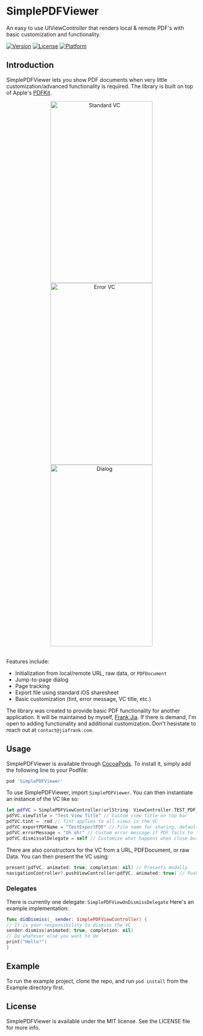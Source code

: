 # SimplePDFViewer
An easy to use UIViewController that renders local & remote PDF's with basic customization and functionality.

[![Version](https://img.shields.io/cocoapods/v/SimplePDFViewer.svg?style=flat)](https://cocoapods.org/pods/SimplePDFViewer)
[![License](https://img.shields.io/cocoapods/l/SimplePDFViewer.svg?style=flat)](https://cocoapods.org/pods/SimplePDFViewer)
[![Platform](https://img.shields.io/cocoapods/p/SimplePDFViewer.svg?style=flat)](https://cocoapods.org/pods/SimplePDFViewer)

## Introduction
SimplePDFViewer lets you show PDF documents when very little customization/advanced functionality is required. The library is built on top of Apple's [PDFKit](https://developer.apple.com/documentation/pdfkit). 

<div align="center">
<img src="https://raw.githubusercontent.com/frankfka/SimplePDFViewer/master/Images/StandardRender.png" alt="Standard VC" width="270" height="480" />
<img src="https://raw.githubusercontent.com/frankfka/SimplePDFViewer/master/Images/Error.png" alt="Error VC" width="270" height="480" />
<img src="https://raw.githubusercontent.com/frankfka/SimplePDFViewer/master/Images/JumpToPage.png" alt="Dialog" width="270" height="480" />
</div><br/>

Features include:
- Initialization from local/remote URL, raw data, or `PDFDocument`
- Jump-to-page dialog
- Page tracking
- Export file using standard iOS sharesheet
- Basic customization (tint, error message, VC title, etc.)

The library was created to provide basic PDF functionality for another application. It will be maintained by myself, [Frank Jia](http://jiafrank.com/). If there is demand, I'm open to adding functionality and additional customization. Don't hesistate to reach out at `contact@jiafrank.com`.

## Usage

SimplePDFViewer is available through [CocoaPods](https://cocoapods.org). To install
it, simply add the following line to your Podfile:

```ruby
pod 'SimplePDFViewer'
```
To use SimplePDFViewer, import `SimplePDFViewer`. You can then instantiate an instance of the VC like so:
```swift
let pdfVC = SimplePDFViewController(urlString: ViewController.TEST_PDF_URL)
pdfVC.viewTitle = "Test View Title" // Custom view title on top bar
pdfVC.tint = .red // Tint applies to all views in the VC
pdfVC.exportPDFName = "TestExportPDF" // File name for sharing, default is "Document"
pdfVC.errorMessage = "Uh oh!" // Custom error message if PDF fails to load
pdfVC.dismissalDelegate = self // Customize what happens when close button is pressed
```
There are also constructors for the VC from a URL, PDFDocument, or raw Data. You can then present the VC using:
```swift
present(pdfVC, animated: true, completion: nil) // Presents modally
navigationController?.pushViewController(pdfVC, animated: true) // Pushes onto navigation stack
```

### Delegates
There is currently one delegate: `SimplePDFViewOnDismissDelegate`
Here's an example implementation:
```swift
func didDismiss(_ sender: SimplePDFViewController) {
// It is your responsibility to dismiss the VC
sender.dismiss(animated: true, completion: nil)
// Do whatever else you want to do
print("Hello!")
}
```

## Example

To run the example project, clone the repo, and run `pod install` from the Example directory first.


## License

SimplePDFViewer is available under the MIT license. See the LICENSE file for more info.
